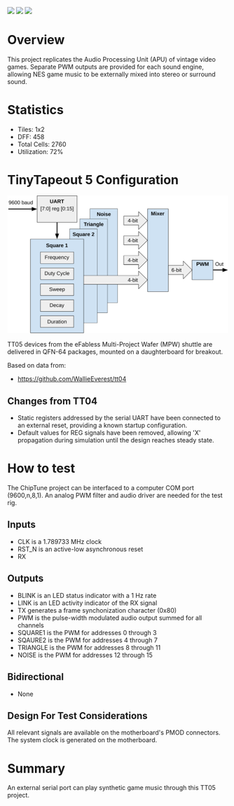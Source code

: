 ![](../../workflows/gds/badge.svg) ![](../../workflows/docs/badge.svg) ![](../../workflows/wokwi_test/badge.svg)

# Overview

This project replicates the Audio Processing Unit (APU) of vintage video games.
Separate PWM outputs are provided for each sound engine, allowing NES game music to be externally mixed into stereo or surround sound.

# Statistics

- Tiles: 1x2
- DFF: 458
- Total Cells: 2760
- Utilization: 72%

# TinyTapeout 5 Configuration

![Top Level Drawing](image/tt05.svg)

TT05 devices from the eFabless Multi-Project Wafer (MPW) shuttle are delivered in QFN-64 packages, mounted on a daughterboard for breakout.

Based on data from:
- https://github.com/WallieEverest/tt04

## Changes from TT04
- Static registers addressed by the serial UART have been connected to an external reset, providing a known startup configuration.
- Default values for REG signals have been removed, allowing 'X' propagation during simulation until the design reaches steady state.

# How to test

The ChipTune project can be interfaced to a computer COM port (9600,n,8,1).
An analog PWM filter and audio driver are needed for the test rig.

## Inputs

- CLK is a 1.789733 MHz clock
- RST_N is an active-low asynchronous reset
- RX

## Outputs

- BLINK is an LED status indicator with a 1 Hz rate
- LINK is an LED activity indicator of the RX signal
- TX generates a frame synchonization character (0x80)
- PWM is the pulse-width modulated audio output summed for all channels
- SQUARE1 is the PWM for addresses 0 through 3
- SQAURE2 is the PWM for addresses 4 through 7
- TRIANGLE is the PWM for addresses 8 through 11
- NOISE is the PWM for addresses 12 through 15

## Bidirectional

- None

## Design For Test Considerations

All relevant signals are available on the motherboard's PMOD connectors. The system clock is generated on the motherboard.

# Summary

An external serial port can play synthetic game music through this TT05 project.
